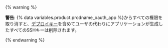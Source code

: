 {% warning %}

**警告**: {% data variables.product.prodname_oauth_app %}からすべての権限を取り消すと、[デプロイキー](/developers/overview/managing-deploy-keys#deploy-keys)を含めてユーザの代わりにアプリケーションが生成したすべてのSSHキーは削除されます。

{% endwarning %}
